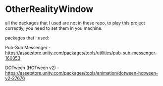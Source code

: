 # OtherRealityWindow


all the packages that I used are not in these repo, to play this project correctly, you need to set them in you machine.

packages that I used:

Pub-Sub Messenger - https://assetstore.unity.com/packages/tools/utilities/pub-sub-messenger-160353 

DOTween (HOTween v2) - https://assetstore.unity.com/packages/tools/animation/dotween-hotween-v2-27676
